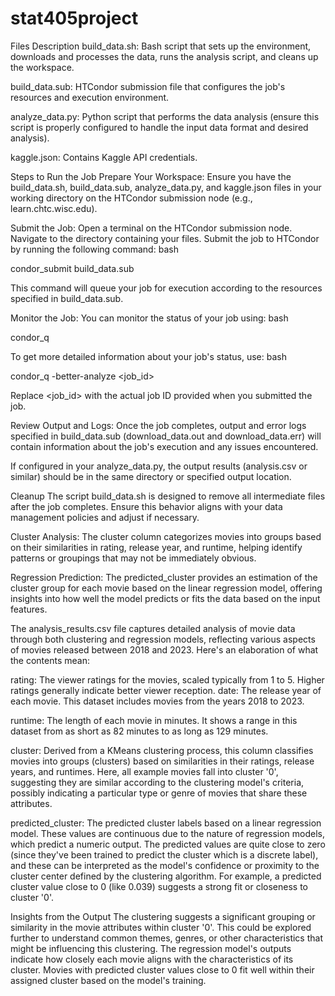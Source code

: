 # stat405project

Files Description
build_data.sh: Bash script that sets up the environment, downloads and processes the data, runs the analysis script, and cleans up the workspace.

build_data.sub: HTCondor submission file that configures the job's resources and execution environment.

analyze_data.py: Python script that performs the data analysis (ensure this script is properly configured to handle the input data format and desired analysis).

kaggle.json: Contains Kaggle API credentials.


Steps to Run the Job
Prepare Your Workspace:
Ensure you have the build_data.sh, build_data.sub, analyze_data.py, and kaggle.json files in your working directory on the HTCondor submission node (e.g., learn.chtc.wisc.edu).

Submit the Job:
Open a terminal on the HTCondor submission node.
Navigate to the directory containing your files.
Submit the job to HTCondor by running the following command:
bash

condor_submit build_data.sub

This command will queue your job for execution according to the resources specified in build_data.sub.

Monitor the Job:
You can monitor the status of your job using:
bash

condor_q

To get more detailed information about your job's status, use:
bash

condor_q -better-analyze <job_id>

Replace <job_id> with the actual job ID provided when you submitted the job.

Review Output and Logs:
Once the job completes, output and error logs specified in build_data.sub (download_data.out and download_data.err) will contain information about the job's execution and any issues encountered.

If configured in your analyze_data.py, the output results (analysis.csv or similar) should be in the same directory or specified output location.

Cleanup
The script build_data.sh is designed to remove all intermediate files after the job completes. Ensure this behavior aligns with your data management policies and adjust if necessary.


Cluster Analysis: 
The cluster column categorizes movies into groups based on their similarities in rating, release year, and runtime, helping identify patterns or groupings that may not be immediately obvious.

Regression Prediction: The predicted_cluster provides an estimation of the cluster group for each movie based on the linear regression model, offering insights into how well the model predicts or fits the data based on the input features.


The analysis_results.csv file captures detailed analysis of movie data through both clustering and regression models, reflecting various aspects of movies released between 2018 and 2023. Here's an elaboration of what the contents mean:

rating: The viewer ratings for the movies, scaled typically from 1 to 5. Higher ratings generally indicate better viewer reception.
date: The release year of each movie. This dataset includes movies from the years 2018 to 2023.

runtime: The length of each movie in minutes. It shows a range in this dataset from as short as 82 minutes to as long as 129 minutes.

cluster: Derived from a KMeans clustering process, this column classifies movies into groups (clusters) based on similarities in their ratings, release years, and runtimes. Here, all example movies fall into cluster '0', suggesting they are similar according to the clustering model's criteria, possibly indicating a particular type or genre of movies that share these attributes.

predicted_cluster: The predicted cluster labels based on a linear regression model. These values are continuous due to the nature of regression models, which predict a numeric output. The predicted values are quite close to zero (since they've been trained to predict the cluster which is a discrete label), and these can be interpreted as the model's confidence or proximity to the cluster center defined by the clustering algorithm. For example, a predicted cluster value close to 0 (like 0.039) suggests a strong fit or closeness to cluster '0'.

Insights from the Output
The clustering suggests a significant grouping or similarity in the movie attributes within cluster '0'. This could be explored further to understand common themes, genres, or other characteristics that might be influencing this clustering.
The regression model's outputs indicate how closely each movie aligns with the characteristics of its cluster. Movies with predicted cluster values close to 0 fit well within their assigned cluster based on the model's training.
